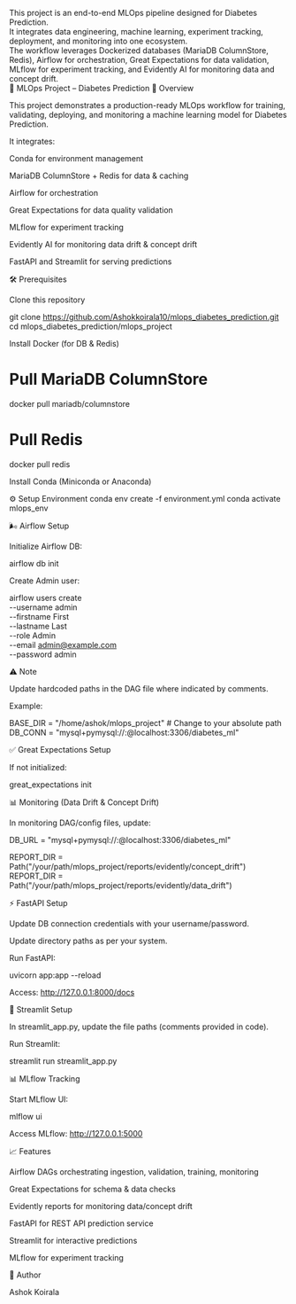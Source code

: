 This project is an end-to-end MLOps pipeline designed for Diabetes Prediction.  
It integrates data engineering, machine learning, experiment tracking, deployment, and monitoring into one ecosystem.  
The workflow leverages Dockerized databases (MariaDB ColumnStore, Redis), Airflow for orchestration, Great Expectations for data validation, MLflow for experiment tracking, and Evidently AI for monitoring data and concept drift.  
🚀 MLOps Project – Diabetes Prediction
📌 Overview

This project demonstrates a production-ready MLOps workflow for training, validating, deploying, and monitoring a machine learning model for Diabetes Prediction.

It integrates:

Conda for environment management

MariaDB ColumnStore + Redis for data & caching

Airflow for orchestration

Great Expectations for data quality validation

MLflow for experiment tracking

Evidently AI for monitoring data drift & concept drift

FastAPI and Streamlit for serving predictions

🛠️ Prerequisites

Clone this repository

git clone https://github.com/Ashokkoirala10/mlops_diabetes_prediction.git
cd mlops_diabetes_prediction/mlops_project


Install Docker (for DB & Redis)

# Pull MariaDB ColumnStore
docker pull mariadb/columnstore

# Pull Redis
docker pull redis


Install Conda (Miniconda or Anaconda)

⚙️ Setup Environment
conda env create -f environment.yml
conda activate mlops_env

🌬️ Airflow Setup

Initialize Airflow DB:

airflow db init


Create Admin user:

airflow users create \
  --username admin \
  --firstname First \
  --lastname Last \
  --role Admin \
  --email admin@example.com \
  --password admin

⚠️ Note

Update hardcoded paths in the DAG file where indicated by comments.

Example:

BASE_DIR = "/home/ashok/mlops_project"  # Change to your absolute path
DB_CONN = "mysql+pymysql://<username>:<password>@localhost:3306/diabetes_ml"

✅ Great Expectations Setup

If not initialized:

great_expectations init

📊 Monitoring (Data Drift & Concept Drift)

In monitoring DAG/config files, update:

DB_URL = "mysql+pymysql://<username>:<password>@localhost:3306/diabetes_ml"

REPORT_DIR = Path("/your/path/mlops_project/reports/evidently/concept_drift")
REPORT_DIR = Path("/your/path/mlops_project/reports/evidently/data_drift")

⚡ FastAPI Setup

Update DB connection credentials with your username/password.

Update directory paths as per your system.

Run FastAPI:

uvicorn app:app --reload


Access: http://127.0.0.1:8000/docs

🎨 Streamlit Setup

In streamlit_app.py, update the file paths (comments provided in code).

Run Streamlit:

streamlit run streamlit_app.py

📊 MLflow Tracking

Start MLflow UI:

mlflow ui


Access MLflow: http://127.0.0.1:5000

📈 Features

Airflow DAGs orchestrating ingestion, validation, training, monitoring

Great Expectations for schema & data checks

Evidently reports for monitoring data/concept drift

FastAPI for REST API prediction service

Streamlit for interactive predictions

MLflow for experiment tracking

👤 Author

Ashok Koirala

